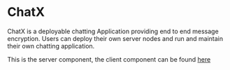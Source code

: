 # ChatX
ChatX is a deployable chatting Application providing end to end message encryption. Users can deploy their own server nodes and run and maintain their own chatting application.

This is the server component, the client component can be found [here](https://github.com/ehewes/ChatX-client)